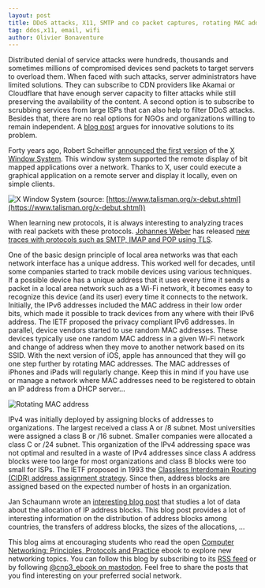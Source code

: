 ```yaml
---
layout: post
title: DDoS attacks, X11, SMTP and co packet captures, rotating MAC addresses, CIDR
tag: ddos,x11, email, wifi
author: Olivier Bonaventure
---
```


Distributed denial of service attacks were hundreds, thousands and sometimes millions of compromised devices send packets to target servers to overload them. When faced with such attacks, server administrators have limited solutions. They can subscribe to CDN providers like Akamai or Cloudflare that have enough server capacity to filter attacks while still preserving the availability of the content. A second option is to subscribe to scrubbing services from large ISPs that can also help to filter DDoS attacks. Besides that, there are no real options for NGOs and organizations willing to remain independent. A [blog post](https://www.macchaffee.com/blog/2024/ddos-attacks/) argues for innovative solutions to its problem.

Forty years ago, Robert Scheifler [announced the first version](https://www.talisman.org/x-debut.shtml) of the [X Window System](https://en.wikipedia.org/wiki/X_Window_System). This window system supported the remote display of bit mapped applications over a network. Thanks to X, user could execute a graphical application on a remote server and display it locally, even on simple clients.  

![X Window System]({{site.baseurl}}/images/X11.png) (source: [https://www.talisman.org/x-debut.shtml](https://www.talisman.org/x-debut.shtml))

When learning new protocols, it is always interesting to analyzing traces with real packets with these protocols. [Johannes Weber](https://weberblog.net/author/weberjoh/) has released [new traces with protocols such as SMTP, IMAP and POP using TLS](https://weberblog.net/some-more-mail-captures/).

One of the basic design principle of local area networks was that each network interface has a unique address. This worked well for decades, until some companies started to track mobile devices using various techniques. If a possible device has a unique address that it uses every time it sends a packet in a local area network such as a Wi-Fi network, it becomes easy to recognize this device (and its user) every time it connects to the network. Initially, the IPv6 addresses included the MAC address in their low order bits, which made it possible to track devices from any where with their IPv6 address. The IETF proposed the privacy compliant IPv6 addresses. In parallel, device vendors started to use random MAC addresses. These devices typically use one random MAC address in a given Wi-Fi network and change of address when they move to another network based on its SSID. With the next version of iOS, apple has announced that they will go one step further by rotating MAC addresses. The MAC addresses of iPhones and iPads will regularly change. Keep this in mind if you have use or manage a network where MAC addresses need to be registered to obtain an IP address from a DHCP server...


![Rotating MAC address]({{site.baseurl}}/images/Rotate-mac.png) 


IPv4 was initially deployed by assigning blocks of addresses to organizations. The largest received a class A or /8 subnet. Most universities were assigned a class B or /16 subnet. Smaller companies were allocated a class C or /24 subnet. This organization of the IPv4 addressing space was not optimal and resulted in a waste of IPv4 addresses since class A address blocks were too large for most organizations and class B blocks were too small for ISPs. The IETF proposed in 1993 the [Classless Interdomain Routing (CIDR) address assignment strategy](https://www.rfc-editor.org/rfc/rfc1519). Since then, address blocks are assigned based on the expected number of hosts in an organization.

Jan Schaumann wrote an [interesting blog post](https://labs.ripe.net/author/jschauma/whose-cidr-is-it-anyway/) that studies a lot of data about the allocation of IP address blocks. This blog post provides a lot of interesting information on the distribution of address blocks among countries, the transfers of address blocks, the sizes of the allocations, ...





This blog aims at encouraging students who read the open [Computer Networking: Principles, Protocols and Practice](https://www.computer-networking.info) ebook to explore new networking topics. You can follow this blog by subscribing to its [RSS feed](http://blog.computer-networking.info/feed.xml) or by following [@cnp3_ebook on mastodon](https://mastodon.acm.org/@cnp3_ebook). Feel free to share the posts that you find interesting on your preferred social network.